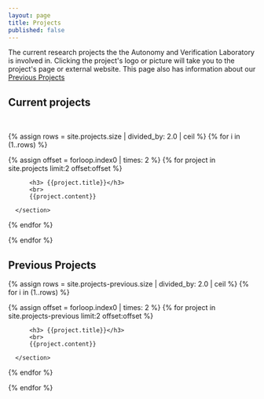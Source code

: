 ```yaml
---
layout: page
title: Projects
published: false
---
```


The current research projects the the Autonomy and Verification Laboratory is involved in. Clicking the project's logo or picture will take you to the project's page or external website. This page also has information about our [Previous Projects](#previous-projects)

## Current projects
<br>

{% assign rows = site.projects.size | divided_by: 2.0 | ceil %}
{% for i in (1..rows) %}
<article class="row">
 {% assign offset = forloop.index0 | times: 2 %}
   {% for project in site.projects limit:2 offset:offset %}
      <section class="columns large-6">

          <h3> {{project.title}}</h3>
          <br>
          {{project.content}}

      </section>     
   {% endfor %}   
</article>
{% endfor %}




## Previous Projects

{% assign rows = site.projects-previous.size | divided_by: 2.0 | ceil %}
{% for i in (1..rows) %}
<article class="row">
 {% assign offset = forloop.index0 | times: 2 %}
   {% for project in site.projects-previous limit:2 offset:offset %}
      <section class="columns large-6">

          <h3> {{project.title}}</h3>
          <br>
          {{project.content}}

      </section>     
   {% endfor %}   
</article>
{% endfor %}
